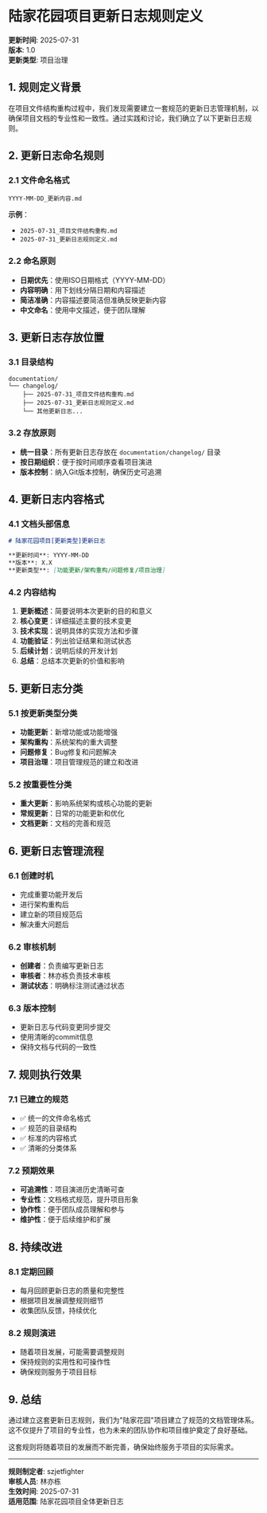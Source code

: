 # 陆家花园项目更新日志规则定义

**更新时间**: 2025-07-31  
**版本**: 1.0  
**更新类型**: 项目治理  

## 1. 规则定义背景

在项目文件结构重构过程中，我们发现需要建立一套规范的更新日志管理机制，以确保项目文档的专业性和一致性。通过实践和讨论，我们确立了以下更新日志规则。

## 2. 更新日志命名规则

### 2.1 文件命名格式
```
YYYY-MM-DD_更新内容.md
```

**示例**：
- `2025-07-31_项目文件结构重构.md`
- `2025-07-31_更新日志规则定义.md`

### 2.2 命名原则
- **日期优先**：使用ISO日期格式（YYYY-MM-DD）
- **内容明确**：用下划线分隔日期和内容描述
- **简洁准确**：内容描述要简洁但准确反映更新内容
- **中文命名**：使用中文描述，便于团队理解

## 3. 更新日志存放位置

### 3.1 目录结构
```
documentation/
└── changelog/
    ├── 2025-07-31_项目文件结构重构.md
    ├── 2025-07-31_更新日志规则定义.md
    └── 其他更新日志...
```

### 3.2 存放原则
- **统一目录**：所有更新日志存放在 `documentation/changelog/` 目录
- **按日期组织**：便于按时间顺序查看项目演进
- **版本控制**：纳入Git版本控制，确保历史可追溯

## 4. 更新日志内容格式

### 4.1 文档头部信息
```markdown
# 陆家花园项目[更新类型]更新日志

**更新时间**: YYYY-MM-DD  
**版本**: X.X  
**更新类型**: [功能更新/架构重构/问题修复/项目治理]  
```

### 4.2 内容结构
1. **更新概述**：简要说明本次更新的目的和意义
2. **核心变更**：详细描述主要的技术变更
3. **技术实现**：说明具体的实现方法和步骤
4. **功能验证**：列出验证结果和测试状态
5. **后续计划**：说明后续的开发计划
6. **总结**：总结本次更新的价值和影响

## 5. 更新日志分类

### 5.1 按更新类型分类
- **功能更新**：新增功能或功能增强
- **架构重构**：系统架构的重大调整
- **问题修复**：Bug修复和问题解决
- **项目治理**：项目管理规范的建立和改进

### 5.2 按重要性分类
- **重大更新**：影响系统架构或核心功能的更新
- **常规更新**：日常的功能更新和优化
- **文档更新**：文档的完善和规范

## 6. 更新日志管理流程

### 6.1 创建时机
- 完成重要功能开发后
- 进行架构重构后
- 建立新的项目规范后
- 解决重大问题后

### 6.2 审核机制
- **创建者**：负责编写更新日志
- **审核者**：林亦栋负责技术审核
- **测试状态**：明确标注测试通过状态

### 6.3 版本控制
- 更新日志与代码变更同步提交
- 使用清晰的commit信息
- 保持文档与代码的一致性

## 7. 规则执行效果

### 7.1 已建立的规范
- ✅ 统一的文件命名格式
- ✅ 规范的目录结构
- ✅ 标准的内容格式
- ✅ 清晰的分类体系

### 7.2 预期效果
- **可追溯性**：项目演进历史清晰可查
- **专业性**：文档格式规范，提升项目形象
- **协作性**：便于团队成员理解和参与
- **维护性**：便于后续维护和扩展

## 8. 持续改进

### 8.1 定期回顾
- 每月回顾更新日志的质量和完整性
- 根据项目发展调整规则细节
- 收集团队反馈，持续优化

### 8.2 规则演进
- 随着项目发展，可能需要调整规则
- 保持规则的实用性和可操作性
- 确保规则服务于项目目标

## 9. 总结

通过建立这套更新日志规则，我们为"陆家花园"项目建立了规范的文档管理体系。这不仅提升了项目的专业性，也为未来的团队协作和项目维护奠定了良好基础。

这套规则将随着项目的发展而不断完善，确保始终服务于项目的实际需求。

---

**规则制定者**: szjetfighter  
**审核人员**: 林亦栋  
**生效时间**: 2025-07-31  
**适用范围**: 陆家花园项目全体更新日志 